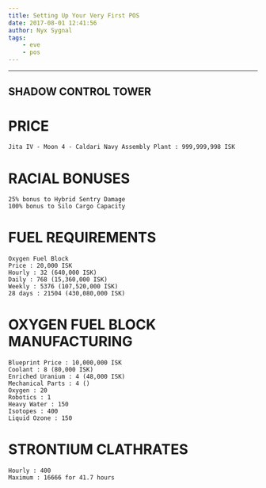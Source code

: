 ```yaml
---
title: Setting Up Your Very First POS
date: 2017-08-01 12:41:56
author: Nyx Sygnal
tags:
	- eve
	- pos
---
```

***

## SHADOW CONTROL TOWER

# PRICE
```
Jita IV - Moon 4 - Caldari Navy Assembly Plant : 999,999,998 ISK
```

# RACIAL BONUSES
```
25% bonus to Hybrid Sentry Damage
100% bonus to Silo Cargo Capacity
```

# FUEL REQUIREMENTS
```
Oxygen Fuel Block
Price : 20,000 ISK
Hourly : 32 (640,000 ISK)
Daily : 768 (15,360,000 ISK)
Weekly : 5376 (107,520,000 ISK)
28 days : 21504 (430,080,000 ISK)
```

# OXYGEN FUEL BLOCK MANUFACTURING
```
Blueprint Price : 10,000,000 ISK
Coolant : 8 (80,000 ISK)
Enriched Uranium : 4 (48,000 ISK)
Mechanical Parts : 4 ()
Oxygen : 20
Robotics : 1
Heavy Water : 150
Isotopes : 400
Liquid Ozone : 150
```

# STRONTIUM CLATHRATES
```
Hourly : 400
Maximum : 16666 for 41.7 hours
```